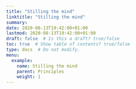 ```yaml
---
title: "Stilling the mind"
linktitle: "Stilling the mind"
summary:
date: 2020-08-13T19:42:00+01:00
lastmod: 2020-08-13T19:42:00+01:00
draft: false  # Is this a draft? true/false
toc: true  # Show table of contents? true/false
type: docs  # Do not modify.
menu:
  example:
    name: Stilling the mind
    parent: Principles
    weight: 1
---
```

